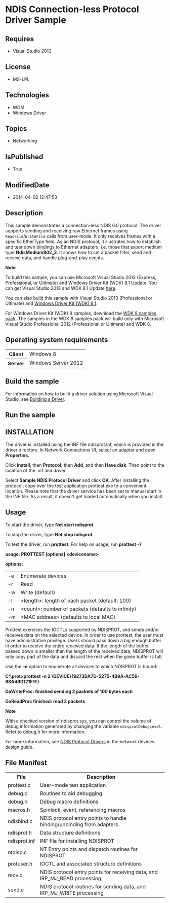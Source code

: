 # NDIS Connection-less Protocol Driver Sample
## Requires
* Visual Studio 2013
## License
* MS-LPL
## Technologies
* WDM
* Windows Driver
## Topics
* Networking
## IsPublished
* True
## ModifiedDate
* 2014-04-02 12:47:53
## Description

<div id="mainSection">
<p>This sample demonstrates a connection-less NDIS 6.0 protocol. The driver supports sending and receiving raw Ethernet frames using
<code>ReadFile</code>/<code>WriteFile</code> calls from user-mode. It only receives frames with a specific EtherType field. As an NDIS protocol, it illustrates how to establish and tear down bindings to Ethernet adapters, i.e. those that export medium type
<b>NdisMedium802_3</b>. It shows how to set a packet filter, send and receive data, and handle plug-and-play events.</p>
<p class="note"><b>Note</b>&nbsp;&nbsp;</p>
<p class="note">To build this sample, you can use Microsoft Visual Studio&nbsp;2013 (Express, Professional, or Ultimate) and Windows Driver Kit (WDK)&nbsp;8.1 Update. You can get Visual Studio&nbsp;2013 and WDK&nbsp;8.1 Update
<a href="http://go.microsoft.com/fwlink/p/?LInkID=239721">here</a>.</p>
<p class="note">You can also build this sample with Visual Studio&nbsp;2013 (Professional or Ultimate) and
<a href="http://go.microsoft.com/fwlink/p/?LInkID=391348">Windows Driver Kit (WDK)&nbsp;8.1</a>.</p>
<p class="note">For Windows Driver Kit (WDK)&nbsp;8 samples, download the <a href=" http://go.microsoft.com/fwlink/?LinkId=317090">
WDK&nbsp;8 samples pack</a>. The samples in the WDK&nbsp;8 samples pack will build only with Microsoft Visual Studio Professional&nbsp;2012 (Professional or Ultimate) and WDK&nbsp;8.</p>
<p></p>
<h2>Operating system requirements</h2>
<table>
<tbody>
<tr>
<th>Client</th>
<td><dt>Windows&nbsp;8 </dt></td>
</tr>
<tr>
<th>Server</th>
<td><dt>Windows Server&nbsp;2012 </dt></td>
</tr>
</tbody>
</table>
<h2>Build the sample</h2>
<p>For information on how to build a driver solution using Microsoft Visual Studio, see
<a href="http://msdn.microsoft.com/en-us/library/windows/hardware/ff554644">Building a Driver</a>.</p>
<h2>Run the sample</h2>
<h2><a id="INSTALLATION"></a><a id="installation"></a>INSTALLATION</h2>
<p>The driver is installed using the INF file ndisprot.inf, which is provided in the driver directory. In Network Connections UI, select an adapter and open
<b>Properties.</b></p>
<p>Click <b>Install</b>, then <b>Protocol</b>, then <b>Add</b>, and then <b>Have disk</b>. Then point to the location of the .inf and driver.</p>
<p>Select <b>Sample NDIS Protocol Driver</b> and click <b>OK</b>. After installing the protocol, copy over the test application prottest.exe to a convenient location. Please note that the driver service has been set to manual start in the INF file. As a result,
 it doesn't get loaded automatically when you install.</p>
<h2><a id="Usage"></a><a id="usage"></a><a id="USAGE"></a>Usage</h2>
<p>To start the driver, type <b>Net start ndisprot</b>.</p>
<p>To stop the driver, type <b>Net stop ndisprot</b>.</p>
<p>To test the driver, run <b>prottest</b>. For help on usage, run <b>prottest -?</b></p>
<p><b>usage: PROTTEST [options] &lt;devicename&gt;</b> </p>
<p><b>options:</b> </p>
<p>
<table>
<tbody>
<tr>
<td>-e</td>
<td>Enumerate devices</td>
</tr>
<tr>
<td>-r</td>
<td>Read</td>
</tr>
<tr>
<td>-w</td>
<td>Write (default)</td>
</tr>
<tr>
<td>-l</td>
<td>&lt;length&gt;: length of each packet (default: 100)</td>
</tr>
<tr>
<td>-n</td>
<td>&lt;count&gt;: number of packets (defaults to infinity)</td>
</tr>
<tr>
<td>-m</td>
<td>&lt;MAC address&gt; (defaults to local MAC)</td>
</tr>
</tbody>
</table>
</p>
<p>Prottest exercises the IOCTLs supported by NDISPROT, and sends and/or receives data on the selected device. In order to use prottest, the user must have administrative privilege. Users should pass down a big enough buffer in order to receive the entire received
 data. If the length of the buffer passed down is smaller than the length of the received data, NDISPROT will only copy part of the data and discard the rest when the given buffer is full.</p>
<p>Use the <b>–e</b> option to enumerate all devices to which NDISPROT is bound:</p>
<p><b>C:\prot&gt;prottest -n 2 \DEVICE\{9273DA7D-5275-4B9A-AC56-68A49D121F1F}</b>
</p>
<p><b>DoWriteProc: finished sending 2 packets of 100 bytes each</b> </p>
<p><b>DoReadProc finished: read 2 packets</b> </p>
<p class="note"><b>Note</b>&nbsp;&nbsp; </p>
<p class="note">With a checked version of ndisprot.sys, you can control the volume of debug information generated by changing the variable
<code>ndisprotDebugLevel</code>. Refer to debug.h for more information. </p>
<p></p>
<p>For more information, see <a href="http://msdn.microsoft.com/en-us/library/windows/hardware/ff566821">
NDIS Protocol Drivers</a> in the network devices design guide.</p>
<h2><a id="File_Manifest"></a><a id="file_manifest"></a><a id="FILE_MANIFEST"></a>File Manifest</h2>
<table>
<tbody>
<tr>
<th>File</th>
<th>Description</th>
</tr>
<tr>
<td>prottest.c </td>
<td>User-mode test application</td>
</tr>
<tr>
<td>debug.c </td>
<td>Routines to aid debugging</td>
</tr>
<tr>
<td>debug.h </td>
<td>Debug macro definitions</td>
</tr>
<tr>
<td>macros.h </td>
<td>Spinlock, event, referencing macros</td>
</tr>
<tr>
<td>ndisbind.c </td>
<td>NDIS protocol entry points to handle binding/unbinding from adapters</td>
</tr>
<tr>
<td>ndisprot.h </td>
<td>Data structure definitions</td>
</tr>
<tr>
<td>ndisprot.inf </td>
<td>INF file for installing NDISPROT</td>
</tr>
<tr>
<td>ntdisp.c </td>
<td>NT Entry points and dispatch routines for NDISPROT</td>
</tr>
<tr>
<td>protuser.h </td>
<td>IOCTL and associated structure definitions</td>
</tr>
<tr>
<td>recv.c </td>
<td>NDIS protocol entry points for receiving data, and IRP_MJ_READ processing</td>
</tr>
<tr>
<td>send.c </td>
<td>NDIS protocol routines for sending data, and IRP_MJ_WRITE processing</td>
</tr>
</tbody>
</table>
</div>
